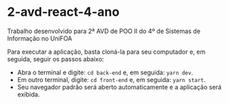 # 2-avd-react-4-ano
 Trabalho desenvolvido para 2ª AVD de POO II do 4º de Sistemas de Informação no UniFOA

 Para executar a aplicação, basta cloná-la para seu computador e, em seguida, seguir os passos abaixo:

 - Abra o terminal e digite: `cd back-end` e, em seguida: `yarn dev`.
 - Em outro terminal, digite: `cd front-end` e, em seguida: `yarn start`.
 - Seu navegador padrão será aberto automaticamente e a aplicação será exibida.

